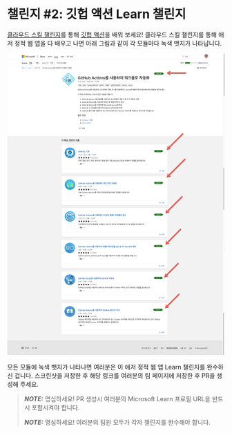 # 챌린지 #2: 깃헙 액션 Learn 챌린지 #

[클라우드 스킬 챌린지][csc]를 통해 [깃헙 액션][gha]을 배워 보세요! 클라우드 스킬 챌린지를 통해 애저 정적 웹 앱을 다 배우고 나면 아래 그림과 같이 각 모듈마다 녹색 뱃지가 나타납니다.

![깃헙 액션 챌린지 종료 화면 예시](./challenge-gha.png)

모든 모듈에 녹색 뱃지가 나타나면 여러분은 이 애저 정적 웹 앱 Learn 챌린지를 완수하신 겁니다. 스크린샷을 저장한 후 해당 링크를 여러분의 팀 페이지에 저장한 후 PR을 생성해 주세요.

> ***NOTE:*** 명심하세요! PR 생성시 여러분의 Microsoft Learn 프로필 URL을 반드시 포함시켜야 합니다.
> 
> ***NOTE:*** 명심하세요! 여러분의 팀원 모두가 각자 챌린지를 완수해야 합니다.


[gha]: https://aka.ms/hackalearn/gha/intro
[csc]: https://aka.ms/hackalearn/csc

